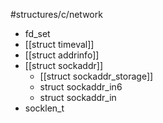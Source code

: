#structures/c/network
* fd_set
* [[struct timeval]]
* [[struct addrinfo]]
* [[struct sockaddr]]
	* [[struct sockaddr_storage]]
	* struct sockaddr_in6
	* struct sockaddr_in
*  socklen_t